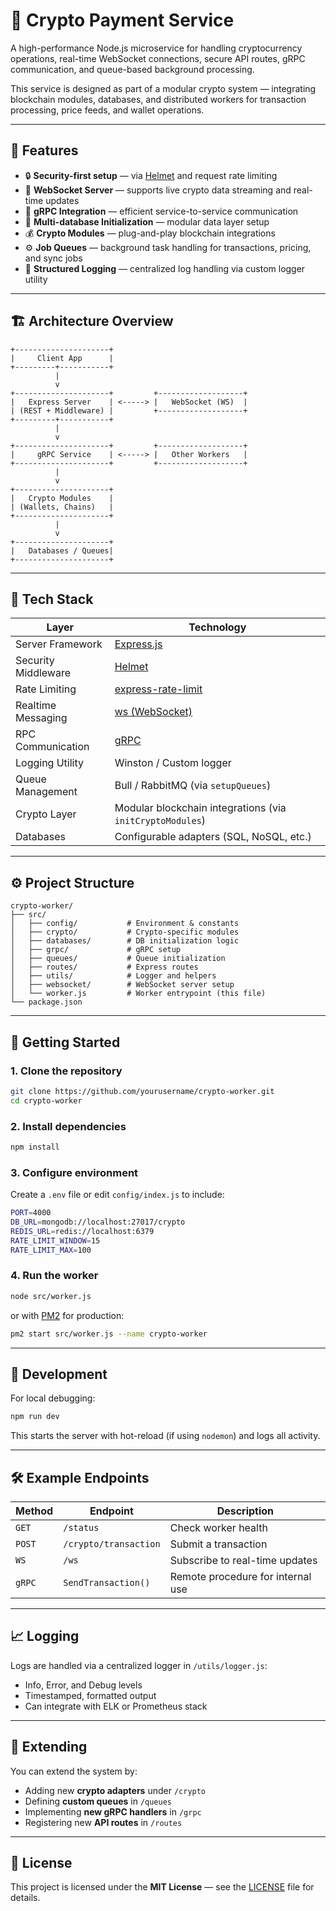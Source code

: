 
# 🚀 Crypto Payment Service

A high-performance Node.js microservice for handling cryptocurrency operations, real-time WebSocket connections, secure API routes, gRPC communication, and queue-based background processing.

This service is designed as part of a modular crypto system — integrating blockchain modules, databases, and distributed workers for transaction processing, price feeds, and wallet operations.

---

## 🧩 Features

* 🔒 **Security-first setup** — via [Helmet](https://github.com/helmetjs/helmet) and request rate limiting
* 💬 **WebSocket Server** — supports live crypto data streaming and real-time updates
* 🧠 **gRPC Integration** — efficient service-to-service communication
* 💾 **Multi-database Initialization** — modular data layer setup
* 💰 **Crypto Modules** — plug-and-play blockchain integrations
* ⚙️ **Job Queues** — background task handling for transactions, pricing, and sync jobs
* 🧾 **Structured Logging** — centralized log handling via custom logger utility

---

## 🏗️ Architecture Overview

```
+---------------------+
|     Client App      |
+---------+-----------+
          |
          v
+---------------------+         +-------------------+
|   Express Server    | <-----> |   WebSocket (WS)  |
| (REST + Middleware) |         +-------------------+
+---------+-----------+
          |
          v
+---------------------+         +-------------------+
|     gRPC Service    | <-----> |   Other Workers   |
+---------------------+         +-------------------+
          |
          v
+---------------------+
|   Crypto Modules    |
| (Wallets, Chains)   |
+---------------------+
          |
          v
+---------------------+
|   Databases / Queues|
+---------------------+
```

---

## 🧰 Tech Stack

| Layer               | Technology                                                           |
| ------------------- | -------------------------------------------------------------------- |
| Server Framework    | [Express.js](https://expressjs.com/)                                 |
| Security Middleware | [Helmet](https://helmetjs.github.io/)                                |
| Rate Limiting       | [express-rate-limit](https://github.com/nfriedly/express-rate-limit) |
| Realtime Messaging  | [ws (WebSocket)](https://github.com/websockets/ws)                   |
| RPC Communication   | [gRPC](https://grpc.io/)                                             |
| Logging Utility     | Winston / Custom logger                                              |
| Queue Management    | Bull / RabbitMQ (via `setupQueues`)                                  |
| Crypto Layer        | Modular blockchain integrations (via `initCryptoModules`)            |
| Databases           | Configurable adapters (SQL, NoSQL, etc.)                             |

---

## ⚙️ Project Structure

```
crypto-worker/
├── src/
│   ├── config/           # Environment & constants
│   ├── crypto/           # Crypto-specific modules
│   ├── databases/        # DB initialization logic
│   ├── grpc/             # gRPC setup
│   ├── queues/           # Queue initialization
│   ├── routes/           # Express routes
│   ├── utils/            # Logger and helpers
│   ├── websocket/        # WebSocket server setup
│   └── worker.js         # Worker entrypoint (this file)
└── package.json
```

---

## 🚀 Getting Started

### 1. Clone the repository

```bash
git clone https://github.com/yourusername/crypto-worker.git
cd crypto-worker
```

### 2. Install dependencies

```bash
npm install
```

### 3. Configure environment

Create a `.env` file or edit `config/index.js` to include:

```bash
PORT=4000
DB_URL=mongodb://localhost:27017/crypto
REDIS_URL=redis://localhost:6379
RATE_LIMIT_WINDOW=15
RATE_LIMIT_MAX=100
```

### 4. Run the worker

```bash
node src/worker.js
```

or with [PM2](https://pm2.keymetrics.io/) for production:

```bash
pm2 start src/worker.js --name crypto-worker
```

---

## 🧪 Development

For local debugging:

```bash
npm run dev
```

This starts the server with hot-reload (if using `nodemon`) and logs all activity.

---

## 🛠️ Example Endpoints

| Method | Endpoint              | Description                       |
| ------ | --------------------- | --------------------------------- |
| `GET`  | `/status`             | Check worker health               |
| `POST` | `/crypto/transaction` | Submit a transaction              |
| `WS`   | `/ws`                 | Subscribe to real-time updates    |
| `gRPC` | `SendTransaction()`   | Remote procedure for internal use |

---

## 📈 Logging

Logs are handled via a centralized logger in `/utils/logger.js`:

* Info, Error, and Debug levels
* Timestamped, formatted output
* Can integrate with ELK or Prometheus stack

---

## 🧩 Extending

You can extend the system by:

* Adding new **crypto adapters** under `/crypto`
* Defining **custom queues** in `/queues`
* Implementing **new gRPC handlers** in `/grpc`
* Registering new **API routes** in `/routes`

---

## 📜 License

This project is licensed under the **MIT License** — see the [LICENSE](./LICENSE) file for details.
